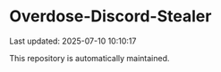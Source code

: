 # Overdose-Discord-Stealer

Last updated: 2025-07-10 10:10:17

This repository is automatically maintained.
